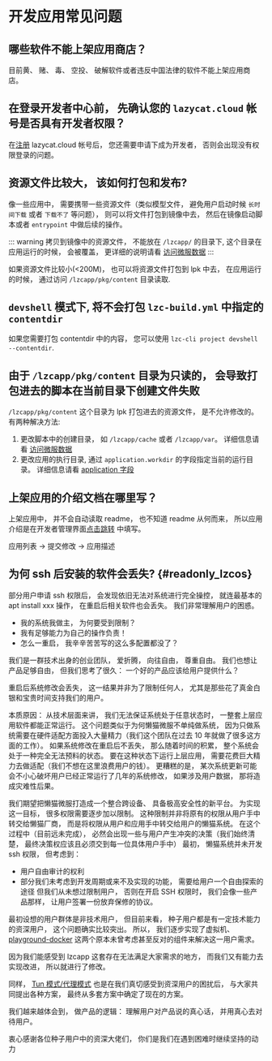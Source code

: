# 开发应用常见问题

## 哪些软件不能上架应用商店？
目前黄、 赌、 毒、 空投、 破解软件或者违反中国法律的软件不能上架应用商店。

## 在登录开发者中心前， 先确认您的 `lazycat.cloud` 帐号是否具有开发者权限？

在[注册](https://lazycat.cloud/login?redirect=https://developer.lazycat.cloud/) lazycat.cloud 帐号后， 您还需要申请下成为开发者， 否则会出现没有权限登录的问题。

## 资源文件比较大， 该如何打包和发布?

像一些应用中， 需要携带一些资源文件（类似模型文件， 避免用户启动时候 `长时间下载` 或者 `下载不了` 等问题）， 则可以将文件打包到镜像中去， 然后在镜像启动脚本或者 `entrypoint` 中做后续的操作。

::: warning
拷贝到镜像中的资源文件， 不能放在 `/lzcapp/` 的目录下, 这个目录在应用运行的时候， 会被覆盖，  更详细的说明请看 [访问微服数据](./advanced-file)
:::

如果资源文件比较小(<200M)， 也可以将资源文件打包到 lpk 中去， 在应用运行的时候， 通过访问 `/lzcapp/pkg/content` 目录读取.

## `devshell` 模式下, 将不会打包 `lzc-build.yml` 中指定的 `contentdir`

如果您需要打包 contentdir 中的内容， 您可以使用 `lzc-cli project devshell --contentdir`.

## 由于 `/lzcapp/pkg/content` 目录为只读的， 会导致打包进去的脚本在当前目录下创建文件失败

`/lzcapp/pkg/content` 这个目录为 lpk 打包进去的资源文件， 是不允许修改的。  有两种解决方法:

1. 更改脚本中的创建目录， 如 `/lzcapp/cache` 或者 `/lzcapp/var`。 详细信息请看 [访问微服数据](./advanced-file)
2. 更改应用的执行目录, 通过 `application.workdir` 的字段指定当前的运行目录。 详细信息请看 [application 字段](./app-example-python-description)

## 上架应用的介绍文档在哪里写？

上架应用中， 并不会自动读取 readme， 也不知道 readme 从何而来， 所以应用介绍是在开发者管理界面[点击跳转](https://developer.lazycat.cloud/manage) 中填写。

应用列表 -> 提交修改 -> 应用描述


## 为何 ssh 后安装的软件会丢失? {#readonly_lzcos}

部分用户申请 ssh 权限后， 会发现依旧无法对系统进行完全操控， 就连最基本的 apt install xxx  操作， 在重启后相关软件也会丢失。
我们非常理解用户的困惑。
- 我的系统我做主， 为何要受到限制？
- 我有足够能力为自己的操作负责！
- 怎么一重启， 我辛辛苦苦写的这么多配置都没了？

我们是一群技术出身的创业团队， 爱折腾， 向往自由， 尊重自由。
我们也想让产品足够自由， 但我们思考了很久： 一个好的产品应该给用户提供什么？

重启后系统修改会丢失， 这一结果并非为了限制任何人， 尤其是那些花了真金白银和宝贵时间支持我们的用户。

本质原因： 从技术层面来讲， 我们无法保证系统处于任意状态时，  一整套上层应用软件都能正常运行。
这个问题类似于为何懒猫微服不单纯做系统， 因为只做系统需要在硬件适配方面投入大量精力（我们这个团队在过去 10 年就做了很多这方面的工作）。
如果系统修改在重启后不丢失， 那么随着时间的积累， 整个系统会处于一种完全无法预料的状态。
要在这种状态下运行上层应用， 需要花费巨大精力去做适配（我们不想在这里浪费用户的钱）。
更糟糕的是， 某次系统更新可能会不小心破坏用户已经正常运行了几年的系统修改，  如果涉及用户数据， 那将造成灾难性后果。

我们期望把懒猫微服打造成一个整合跨设备、 具备极高安全性的新平台。
为实现这一目标， 很多权限需要逐步加以限制。  这种限制并非将原有的权限从用户手中转交给懒猫厂商， 而是将权限从用户和应用手中转交给用户的懒猫系统。
在这个过程中（目前远未完成）， 必然会出现一些与用户产生冲突的决策（我们始终清楚，  最终决策权应该且必须交到每一位具体用户手中）
最初， 懒猫系统并未开发 ssh 权限， 但考虑到：
- 用户自由审计的权利
- 部分我们未考虑到开发周期或来不及实现的功能， 需要给用户一个自由探索的途径
但我们从未想过限制用户， 否则在开启 SSH 权限时， 我们会像一些产品那样，  让用户签署一份放弃保修的协议。

最初设想的用户群体是非技术用户， 但目前来看， 种子用户都是有一定技术能力的资深用户， 这个问题确实比较突出。
所以， 我们逐步实现了虚拟机、 [playground-docker](./dockerd-support) 这两个原本未曾考虑甚至反对的组件来解决这一用户需求。

因为我们能感受到 lzcapp 这套存在无法满足大家需求的地方， 而我们又有能力去实现改进， 所以就进行了修改。

同样， [Tun 模式/代理模式](./network) 也是在我们真切感受到资深用户的困扰后， 与大家共同提出各种方案，
最终从多套方案中确定了现在的方案。


我们越来越体会到， 做产品的逻辑： 理解用户对产品说的真心话， 并用真心去对待用户。

衷心感谢各位种子用户中的资深大佬们， 你们是我们在遇到困难时继续坚持的动力
